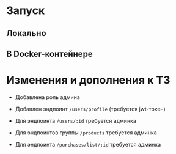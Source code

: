 # Запуск

## Локально

## В Docker-контейнере

# Изменения и дополнения к ТЗ

- Добавлена роль админа

- Добавлен эндпоинт `/users/profile` (требуется jwt-токен)

- Для эндпоинта `/users/:id` требуется админка

- Для эндпоинтов группы `/products` требуется админка

- Для эндпоинта `/purchases/list/:id` требуется админка